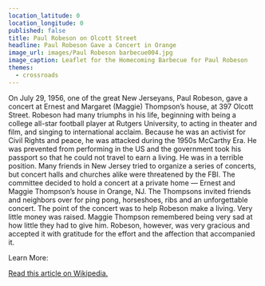 ```yaml
---
location_latitude: 0
location_longitude: 0
published: false
title: Paul Robeson on Olcott Street
headline: Paul Robeson Gave a Concert in Orange
image_url: images/Paul Robeson barbecue004.jpg
image_caption: Leaflet for the Homecoming Barbecue for Paul Robeson
themes:
  - crossroads
---
```

On July 29, 1956, one of the great New Jerseyans, Paul Robeson, gave a concert at Ernest and Margaret (Maggie) Thompson’s house, at 397 Olcott Street.  Robeson had many triumphs in his life, beginning with being a college all-star football player at Rutgers University, to acting in theater and film, and singing to international acclaim.  Because he was an activist for Civil Rights and peace, he was attacked during the 1950s McCarthy Era. He was prevented from performing in the US and the government took his passport so that he could not travel to earn a living. He was in a terrible position. Many friends in New Jersey tried to organize a series of concerts, but concert halls and churches alike were threatened by the FBI. The committee decided to hold a concert at a private home — Ernest and Maggie Thompson’s house in Orange, NJ. The Thompsons invited friends and neighbors over for ping pong, horseshoes, ribs and an unforgettable concert. The point of the concert was to help Robeson make a living.  Very little money was raised.  Maggie Thompson remembered being very sad at how little they had to give him. Robeson, however, was very gracious and accepted it with gratitude for the effort and the affection that accompanied it.  

Learn More:  

[Read this article on Wikipedia.](https://en.wikipedia.org/wiki/Paul_Robeson)  




